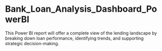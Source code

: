 # Bank_Loan_Analysis_Dashboard_PowerBI
This Power BI report will offer a complete view of the lending landscape by breaking down loan performance, identifying trends, and supporting strategic decision-making.
